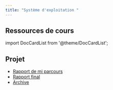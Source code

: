 ```yaml
---
title: "Système d'exploitation "
---
```


## Ressources de cours

import DocCardList from '@theme/DocCardList';

<DocCardList />

## Projet

+ [Rapport de mi parcours](./img/OS-Rapport-mid.pdf)
+ [Rapport final](./img/OSRapportFinal.pdf)
+ [Archive](./img/projetSys.zip)